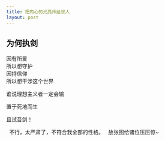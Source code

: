 ```yaml
---
title: 把内心的光亮传给世人
layout: post
---
```


## 为何执剑

因有所爱  
所以想守护  
因持信仰  
所以想干涉这个世界


  
  

  
  
  
谁说理想主义者一定会输  
  
  置于死地而生  
  
  且试吾剑！




  
  
  
  
  
  
  
  
  
  
  
  
  
不行，太严肃了，不符合我全部的性格。  
放张图给诸位压压惊~











